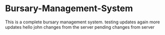 # Bursary-Management-System
This is a complete bursary management system.
testing updates again more updates
hello john
changes from the server
pending changes from server

